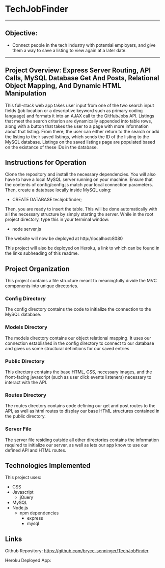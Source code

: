 # TechJobFinder

---

## Objective:

- Connect people in the tech industry with potential employers, and give them a way to save a listing to view again at a later date.

---

## Project Overview: Express Server Routing, API Calls, MySQL Database Get And Posts, Relational Object Mapping, And Dynamic HTML Manipulation

This full-stack web app takes user input from one of the two search input fields (job location or a descriptive keyword such as primary coding language) and formats it into an AJAX call to the GitHubJobs API. Listings that meet the search criterion are dynamically appended into table rows, along with a button that takes the user to a page with more information about that listing. From there, the user can either return to the search or add the listing to their saved listings, which sends the ID of the listing to the MySQL database. Listings on the saved listings page are populated based on the existance of these IDs in the database.

## Instructions for Operation

Clone the repository and install the necessary dependencies. You will also have to have a local MySQL server running on your machine. Ensure that the contents of config/config.js match your local connection parameters. Then, create a database locally inside MySQL using:

- CREATE DATABASE techjobfinder;

Then, you are ready to insert the table. This will be done automatically with all the necessary structure by simply starting the server. While in the root project directory, type this in your terminal window:

- node server.js

The website will now be deployed at http://localhost:8080

This project will also be deployed on Heroku, a link to which can be found in the links subheading of this readme.

## Project Organization

This project contains a file structure meant to meaningfully divide the MVC components into unique directories.

### Config Directory

The config directory contains the code to initialize the connection to the MySQL database.

### Models Directory

The models directory contains our object relational mapping. It uses our connection established in the config directory to connect to our database and gives us some structural definitions for our saved entries.

### Public Directory

This directory contains the base HTML, CSS, necessary images, and the front-facing javascript (such as user click events listeners) necessary to interact with the API.

### Routes Directory

The routes directory contains code defining our get and post routes to the API, as well as html routes to display our base HTML structures contained in the public directory.

### Server File

The server file residing outside all other directories contains the information required to initialize our server, as well as lets our app know to use our defined API and HTML routes.

## Technologies Implemented

This project uses:
* CSS
* Javascript
    * jQuery
* MySQL
* Node.js
    * npm dependencies
        * express
        * mysql

## Links

Github Repository: https://github.com/bryce-senninger/TechJobFinder

Heroku Deployed App: 